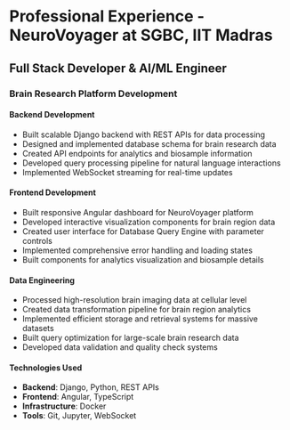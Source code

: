 # Professional Experience - NeuroVoyager at SGBC, IIT Madras

## Full Stack Developer & AI/ML Engineer
### Brain Research Platform Development

#### Backend Development
- Built scalable Django backend with REST APIs for data processing
- Designed and implemented database schema for brain research data
- Created API endpoints for analytics and biosample information
- Developed query processing pipeline for natural language interactions
- Implemented WebSocket streaming for real-time updates

#### Frontend Development
- Built responsive Angular dashboard for NeuroVoyager platform
- Developed interactive visualization components for brain region data
- Created user interface for Database Query Engine with parameter controls
- Implemented comprehensive error handling and loading states
- Built components for analytics visualization and biosample details

#### Data Engineering
- Processed high-resolution brain imaging data at cellular level
- Created data transformation pipeline for brain region analytics
- Implemented efficient storage and retrieval systems for massive datasets
- Built query optimization for large-scale brain research data
- Developed data validation and quality check systems

#### Technologies Used
- **Backend**: Django, Python, REST APIs
- **Frontend**: Angular, TypeScript
- **Infrastructure**: Docker
- **Tools**: Git, Jupyter, WebSocket
